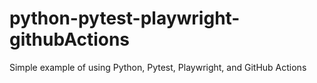 # python-pytest-playwright-githubActions
Simple example of using Python, Pytest, Playwright, and GitHub Actions
